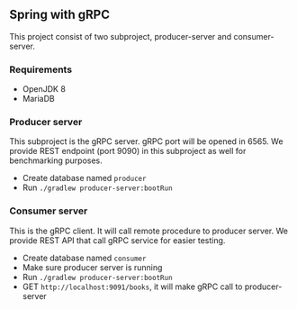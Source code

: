 ## Spring with gRPC
This project consist of two subproject, producer-server and consumer-server.

### Requirements
- OpenJDK 8
- MariaDB

### Producer server
This subproject is the gRPC server. gRPC port will be opened in 6565. We provide REST endpoint (port 9090) in this subproject as well for benchmarking purposes.
- Create database named `producer`
- Run `./gradlew producer-server:bootRun`

### Consumer server
This is the gRPC client. It will call remote procedure to producer server. We provide REST API that call gRPC service for easier testing.
- Create database named `consumer`
- Make sure producer server is running
- Run `./gradlew producer-server:bootRun`
- GET `http://localhost:9091/books`, it will make gRPC call to producer-server
